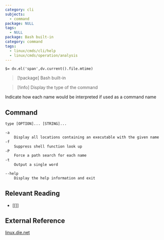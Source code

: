 ```yaml
---
category: cli
subjects:
  - command
package: NULL
tags:
  - NULL
package: Bash built-in
category: command
tags:
  - linux/cmds/cli/help
  - linux/cmds/operation/analysis
---
```


`$= dv.el('span',dv.current().file.mtime)`
> [!package] Bash built-in

> [!info] Display the type of the command

Indicate how each name would be interpreted if used as a command name

## Command
```txt
type [OPTION]... [STRING]...

-a
	Display all locations containing an executable with the given name
-f
	Suppress shell function look up
-P
	Force a path search for each name 
-t
	Output a single word

--help
	Display the help information and exit 
```

## Relevant Reading
- [[]]

## External Reference
[linux.die.net](https://linux.die.net/man/1/file)
